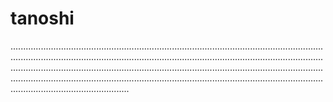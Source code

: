 # tanoshi

...............................................................................................................................................................................................................................................................................................................................................................................................................................................................................................................................................................